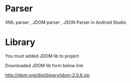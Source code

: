 # Parser
XML parser , JDOM parser , JSON Parser in Android Studio


# Library
You must added JDOM lib to project 

Downloaded JDOM lib form below link

http://jdom.org/dist/binary/jdom-2.0.6.zip
